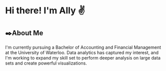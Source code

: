# Hi there! I'm Ally ✌️
## ✒️About Me
I'm currently pursuing a Bachelor of Accounting and Financial Management at the University of Waterloo. Data analytics has captured my interest, and I'm working to expand my skill set to perform deeper analysis on large data sets and create powerful visualizations.

![<img src="(https://user-images.githubusercontent.com/120992462/208652939-2ec3807d-0482-4dd9-816f-0c5e69e24c97.png)" width="250"/>](https://user-images.githubusercontent.com/120992462/208652939-2ec3807d-0482-4dd9-816f-0c5e69e24c97.png)



<!--
**AllyBMa/AllyBMa** is a ✨ _special_ ✨ repository because its `README.md` (this file) appears on your GitHub profile.

Here are some ideas to get you started:

- 🔭 I’m currently working on ...
- 🌱 I’m currently learning ...
- 👯 I’m looking to collaborate on ...
- 🤔 I’m looking for help with ...
- 💬 Ask me about ...
- 📫 How to reach me: ...
- 😄 Pronouns: ...
- ⚡ Fun fact: ...
-->
